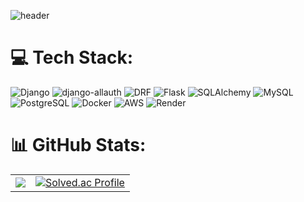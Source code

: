 ![header](https://capsule-render.vercel.app/api?type=venom&color=0:0D47A1,100:42A5F5&height=150&section=header&text=%20Python%20Server%20Developer&fontColor=0A1A2F&fontSize=56&fontAlign=50&fontAlignY=35)

# 💻 Tech Stack:
![Django](https://img.shields.io/badge/Django-092E20?style=for-the-badge&logo=django&logoColor=white)  ![django-allauth](https://img.shields.io/badge/django--allauth-092E20?style=for-the-badge&logo=django&logoColor=white)  ![DRF](https://img.shields.io/badge/Django%20REST%20framework-ff1709?style=for-the-badge&logo=django&logoColor=white&labelColor=gray)  ![Flask](https://img.shields.io/badge/Flask-000000?style=for-the-badge&logo=flask&logoColor=white)  ![SQLAlchemy](https://img.shields.io/badge/SQLAlchemy-D71F00?style=for-the-badge&logo=databricks&logoColor=white)  ![MySQL](https://img.shields.io/badge/MySQL-4479A1?style=for-the-badge&logo=mysql&logoColor=white)  ![PostgreSQL](https://img.shields.io/badge/PostgreSQL-4169E1?style=for-the-badge&logo=postgresql&logoColor=white)  ![Docker](https://img.shields.io/badge/Docker-2496ED?style=for-the-badge&logo=docker&logoColor=white)   ![AWS](https://img.shields.io/badge/AWS-232F3E?style=for-the-badge&logo=amazon-aws&logoColor=white)  ![Render](https://img.shields.io/badge/Render-46E3B7?style=for-the-badge&logo=render&logoColor=white)  

# 📊 GitHub Stats:

<div align="center">
  <table>
    <tr>
<!--       <td>
        <img src="https://github-readme-stats.vercel.app/api?username=streqmin&theme=transparent&hide_border=true&include_all_commits=true&count_private=true" />
      </td> -->
      <td>
        <img src="https://github-readme-stats.vercel.app/api/top-langs/?username=streqmin&theme=transparent&hide_border=true&include_all_commits=true&count_private=true&layout=compact" />
      </td>
      <td align="center">
      <a href="https://solved.ac/ssangttuce/">
        <img src="http://mazassumnida.wtf/api/v2/generate_badge?boj=ssangttuce" alt="Solved.ac Profile" />
      </a>
    </td>
    </tr>
  </table><table align="center">
<!-- <tr>
    <td align="center">
      <a href="https://solved.ac/ssangttuce/">
        <img src="http://mazassumnida.wtf/api/v2/generate_badge?boj=ssangttuce" alt="Solved.ac Profile" />
      </a>
    </td>
    <td align="center">
      <img src="https://leetcard.jacoblin.cool/ssangttuce?site=us" alt="LeetCode Profile" />
    </td>
</tr> -->
</table>

</div>




<!-- Proudly created with GPRM ( https://gprm.itsvg.in ) -->
